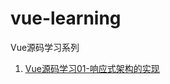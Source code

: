 # vue-learning
Vue源码学习系列
1. [Vue源码学习01-响应式架构的实现](https://github.com/masterkong/vue-learning/blob/master/01/vue-01.md)
